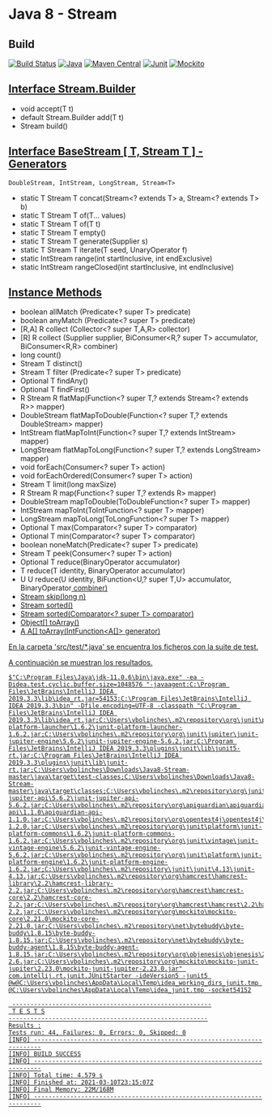 # Java 8 - Stream

## Build
[![Build Status](https://travis-ci.org/vicboma1/Java8-Stream.svg?branch=master)](https://travis-ci.org/vicboma1/Java8-Stream) 
[![Java](https://img.shields.io/badge/Java-1.8.0-blue.svg?plastic)](http://kotlinlang.org) 
[![Maven Central](https://maven-badges.herokuapp.com/maven-central/org.eluder.coveralls/coveralls-maven-plugin/badge.svg)](https://maven-badges.herokuapp.com/maven-central/org.eluder.coveralls/coveralls-maven-plugin/)
[![Junit](https://img.shields.io/badge/Junit-5.3.1-orange.svg?plastic)](http://junit.org)
[![Mockito](https://img.shields.io/badge/Mokito-2.9.3-blue.svg?plastic)](https://site.mockito.org/)

## [Interface Stream.Builder<T>](https://github.com/GeeksHubs/hello-world-engineering/tree/main/java/src/test/java/BuilderTest.java)

* void 	                      accept(T t)
* default Stream.Builder<T> 	add(T t)
* Stream<T> 	                build()


## [Interface BaseStream [ T, Stream T ] - Generators](https://github.com/GeeksHubs/hello-world-engineering/tree/main/java/src/test/java/BaseStreamTest.java)
```
DoubleStream, IntStream, LongStream, Stream<T>
```

* static T Stream T concat(Stream<? extends T> a, Stream<? extends T> b)
* static T Stream T of(T... values)
* static T Stream T of(T t)
* static T Stream T empty()
* static T Stream T generate(Supplier<T> s)
* static T Stream T iterate(T seed, UnaryOperator<T> f)
* static IntStream  range(int startInclusive, int endExclusive)
* static IntStream  rangeClosed(int startInclusive, int endInclusive)



## [Instance Methods](https://github.com/GeeksHubs/hello-world-engineering/tree/main/java/src/test/java/InstanceMethodsStreamTest.java)

* boolean	allMatch (Predicate<? super T> predicate)
* boolean anyMatch (Predicate<? super T> predicate)
* [R,A] R	collect (Collector<? super T,A,R> collector)
* [R] R	  collect (Supplier<R> supplier, BiConsumer<R,? super T> accumulator, BiConsumer<R,R> combiner)
* long	  count()
* Stream T distinct()
* Stream T	filter (Predicate<? super T> predicate)
* Optional T	findAny()
* Optional T	findFirst()
* R Stream R	flatMap(Function<? super T,? extends Stream<? extends R>> mapper)
* DoubleStream	flatMapToDouble(Function<? super T,? extends DoubleStream> mapper)
* IntStream	flatMapToInt(Function<? super T,? extends IntStream> mapper)
* LongStream flatMapToLong(Function<? super T,? extends LongStream> mapper)
* void	forEach(Consumer<? super T> action)
* void	forEachOrdered(Consumer<? super T> action)
* Stream T	limit(long maxSize)
* R Stream R	map(Function<? super T,? extends R> mapper)
* DoubleStream	mapToDouble(ToDoubleFunction<? super T> mapper)
* IntStream	mapToInt(ToIntFunction<? super T> mapper)
* LongStream	mapToLong(ToLongFunction<? super T> mapper)
* Optional T	max(Comparator<? super T> comparator)
* Optional T	min(Comparator<? super T> comparator)
* boolean	noneMatch(Predicate<? super T> predicate)
* Stream T	peek(Consumer<? super T> action)
* Optional T	reduce(BinaryOperator<T> accumulator)
* T	reduce(T identity, BinaryOperator<T> accumulator)
* U U	reduce(U identity, BiFunction<U,? super T,U> accumulator, BinaryOperator<U> combiner)
* Stream<T>	skip(long n)
* Stream<T>	sorted()
* Stream<T>	sorted(Comparator<? super T> comparator)
* Object[]	toArray()
* A A[]	toArray(IntFunction<A[]> generator)


En la carpeta 'src/test/*.java' se encuentra los ficheros con la suite de test.

A continuación se muestran los resultados.

```
$"C:\Program Files\Java\jdk-11.0.6\bin\java.exe" -ea -Didea.test.cyclic.buffer.size=1048576 "-javaagent:C:\Program Files\JetBrains\IntelliJ IDEA 2019.3.3\lib\idea_rt.jar=54153:C:\Program Files\JetBrains\IntelliJ IDEA 2019.3.3\bin" -Dfile.encoding=UTF-8 -classpath "C:\Program Files\JetBrains\IntelliJ IDEA 2019.3.3\lib\idea_rt.jar;C:\Users\vbolinches\.m2\repository\org\junit\platform\junit-platform-launcher\1.6.2\junit-platform-launcher-1.6.2.jar;C:\Users\vbolinches\.m2\repository\org\junit\jupiter\junit-jupiter-engine\5.6.2\junit-jupiter-engine-5.6.2.jar;C:\Program Files\JetBrains\IntelliJ IDEA 2019.3.3\plugins\junit\lib\junit5-rt.jar;C:\Program Files\JetBrains\IntelliJ IDEA 2019.3.3\plugins\junit\lib\junit-rt.jar;C:\Users\vbolinches\Downloads\Java8-Stream-master\java\target\test-classes;C:\Users\vbolinches\Downloads\Java8-Stream-master\java\target\classes;C:\Users\vbolinches\.m2\repository\org\junit\jupiter\junit-jupiter-api\5.6.2\junit-jupiter-api-5.6.2.jar;C:\Users\vbolinches\.m2\repository\org\apiguardian\apiguardian-api\1.1.0\apiguardian-api-1.1.0.jar;C:\Users\vbolinches\.m2\repository\org\opentest4j\opentest4j\1.2.0\opentest4j-1.2.0.jar;C:\Users\vbolinches\.m2\repository\org\junit\platform\junit-platform-commons\1.6.2\junit-platform-commons-1.6.2.jar;C:\Users\vbolinches\.m2\repository\org\junit\vintage\junit-vintage-engine\5.6.2\junit-vintage-engine-5.6.2.jar;C:\Users\vbolinches\.m2\repository\org\junit\platform\junit-platform-engine\1.6.2\junit-platform-engine-1.6.2.jar;C:\Users\vbolinches\.m2\repository\junit\junit\4.13\junit-4.13.jar;C:\Users\vbolinches\.m2\repository\org\hamcrest\hamcrest-library\2.2\hamcrest-library-2.2.jar;C:\Users\vbolinches\.m2\repository\org\hamcrest\hamcrest-core\2.2\hamcrest-core-2.2.jar;C:\Users\vbolinches\.m2\repository\org\hamcrest\hamcrest\2.2\hamcrest-2.2.jar;C:\Users\vbolinches\.m2\repository\org\mockito\mockito-core\2.21.0\mockito-core-2.21.0.jar;C:\Users\vbolinches\.m2\repository\net\bytebuddy\byte-buddy\1.8.15\byte-buddy-1.8.15.jar;C:\Users\vbolinches\.m2\repository\net\bytebuddy\byte-buddy-agent\1.8.15\byte-buddy-agent-1.8.15.jar;C:\Users\vbolinches\.m2\repository\org\objenesis\objenesis\2.6\objenesis-2.6.jar;C:\Users\vbolinches\.m2\repository\org\mockito\mockito-junit-jupiter\2.23.0\mockito-junit-jupiter-2.23.0.jar" com.intellij.rt.junit.JUnitStarter -ideVersion5 -junit5 @w@C:\Users\vbolinches\AppData\Local\Temp\idea_working_dirs_junit.tmp @C:\Users\vbolinches\AppData\Local\Temp\idea_junit.tmp -socket54152

 -------------------------------------------------------
 T E S T S
-------------------------------------------------------
Results :
Tests run: 44, Failures: 0, Errors: 0, Skipped: 0
[INFO] ------------------------------------------------------------------------
[INFO] BUILD SUCCESS
[INFO] ------------------------------------------------------------------------
[INFO] Total time: 4.579 s
[INFO] Finished at: 2021-03-10T23:15:07Z
[INFO] Final Memory: 22M/168M
[INFO] ------------------------------------------------------------------------
```


